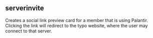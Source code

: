 ## serverinvite

Creates a social link preview card for a member that is using Palantir.  
Clicking the link will redirect to the typo website, where the user may connect to that server.
